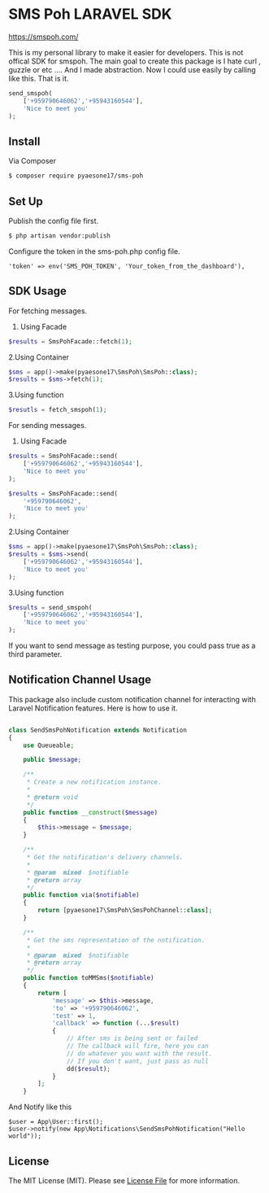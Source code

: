 # SMS Poh LARAVEL SDK
https://smspoh.com/

This is my personal library to make it easier for developers. This is not offical SDK for smspoh.
The main goal to create this package is I hate curl , guzzle or etc .... And I made abstraction.
Now I could use easily by calling like this. That is it.

``` php
send_smspoh(
    ['+959790646062','+95943160544'],
    'Nice to meet you'
);
```

## Install

Via Composer

``` bash
$ composer require pyaesone17/sms-poh
```

## Set Up

Publish the config file first.
``` bash
$ php artisan vendor:publish
```

Configure the token in the sms-poh.php config file.
```
'token' => env('SMS_POH_TOKEN', 'Your_token_from_the_dashboard'),
```

## SDK Usage 

For fetching messages.

1. Using Facade
``` php
$results = SmsPohFacade::fetch(1);
```

2.Using Container 
``` php
$sms = app()->make(pyaesone17\SmsPoh\SmsPoh::class);
$results = $sms->fetch(1);
```

3.Using function 
``` php
$resutls = fetch_smspoh(1);
```

For sending messages.

1. Using Facade
``` php
$results = SmsPohFacade::send(
    ['+959790646062','+95943160544'],
    'Nice to meet you'
);

$results = SmsPohFacade::send(
    '+959790646062',
    'Nice to meet you'
);
```

2.Using Container 
``` php
$sms = app()->make(pyaesone17\SmsPoh\SmsPoh::class);
$results = $sms->send(
    ['+959790646062','+95943160544'],
    'Nice to meet you'
);
```

3.Using function 
``` php
$results = send_smspoh(
    ['+959790646062','+95943160544'],
    'Nice to meet you'
);
```

If you want to send message as testing purpose, you could pass true as a third parameter.

## Notification Channel Usage

This package also include custom notification channel for interacting with Laravel Notification features.
Here is how to use it.

``` php

class SendSmsPohNotification extends Notification
{
    use Queueable;

    public $message;

    /**
     * Create a new notification instance.
     *
     * @return void
     */
    public function __construct($message)
    {
        $this->message = $message;
    }

    /**
     * Get the notification's delivery channels.
     *
     * @param  mixed  $notifiable
     * @return array
     */
    public function via($notifiable)
    {
        return [pyaesone17\SmsPoh\SmsPohChannel::class];
    }

    /**
     * Get the sms representation of the notification.
     *
     * @param  mixed  $notifiable
     * @return array
     */
    public function toMMSms($notifiable)
    {
        return [
            'message' => $this->message,
            'to' => '+959790646062',
            'test' => 1,
            'callback' => function (...$result)
            {
                // After sms is being sent or failed
                // The callback will fire, here you can
                // do whatever you want with the result.
                // If you don't want, just pass as null
                dd($result);
            }
        ];
    }
```

And Notify like this 

```
$user = App\User::first();
$user->notify(new App\Notifications\SendSmsPohNotification("Hello world"));
```

## License

The MIT License (MIT). Please see [License File](LICENSE.md) for more information.

[ico-version]: https://img.shields.io/packagist/v/:vendor/:package_name.svg?style=flat-square
[ico-license]: https://img.shields.io/badge/license-MIT-brightgreen.svg?style=flat-square
[ico-travis]: https://img.shields.io/travis/:vendor/:package_name/master.svg?style=flat-square
[ico-scrutinizer]: https://img.shields.io/scrutinizer/coverage/g/:vendor/:package_name.svg?style=flat-square
[ico-code-quality]: https://img.shields.io/scrutinizer/g/:vendor/:package_name.svg?style=flat-square
[ico-downloads]: https://img.shields.io/packagist/dt/:vendor/:package_name.svg?style=flat-square

[link-packagist]: https://packagist.org/packages/:vendor/:package_name
[link-travis]: https://travis-ci.org/:vendor/:package_name
[link-scrutinizer]: https://scrutinizer-ci.com/g/:vendor/:package_name/code-structure
[link-code-quality]: https://scrutinizer-ci.com/g/:vendor/:package_name
[link-downloads]: https://packagist.org/packages/:vendor/:package_name
[link-author]: https://github.com/:author_username
[link-contributors]: ../../contributors
